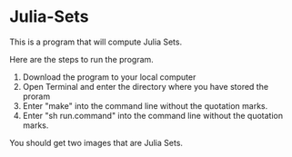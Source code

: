 # Julia-Sets

This is a program that will compute Julia Sets. 

Here are the steps to run the program. 

1. Download the program to your local computer
2. Open Terminal and enter the directory where you have stored the proram
3. Enter "make" into the command line without the quotation marks.
4. Enter "sh run.command" into the command line without the quotation marks. 

You should get two images that are Julia Sets. 

